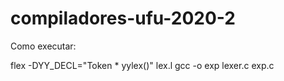 # compiladores-ufu-2020-2

Como executar:

flex -DYY_DECL="Token * yylex()" lex.l
gcc -o exp lexer.c exp.c
